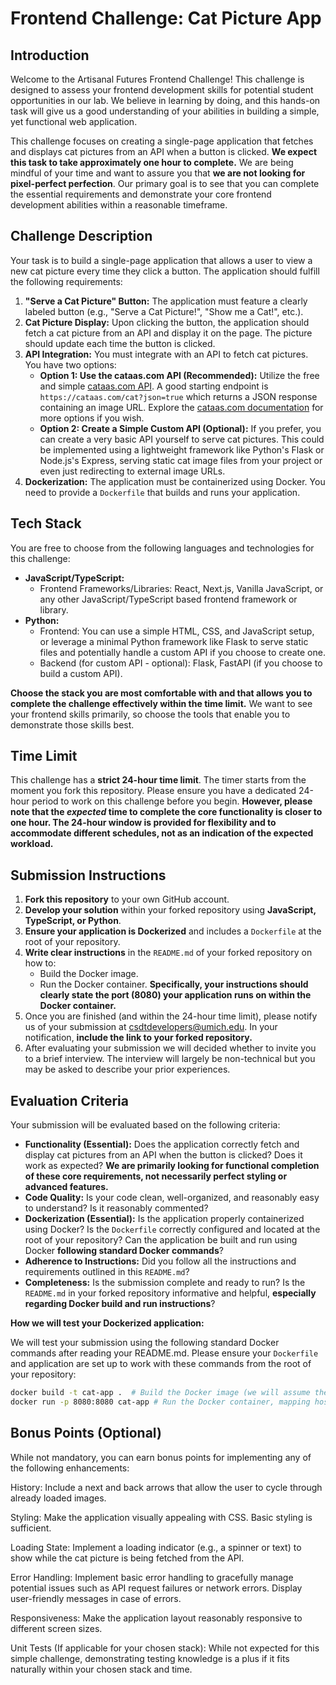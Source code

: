 # Frontend Challenge: Cat Picture App

## Introduction

Welcome to the Artisanal Futures Frontend Challenge! This challenge is designed to assess your frontend development skills for potential student opportunities in our lab. We believe in learning by doing, and this hands-on task will give us a good understanding of your abilities in building a simple, yet functional web application.

This challenge focuses on creating a single-page application that fetches and displays cat pictures from an API when a button is clicked. **We expect this task to take approximately one hour to complete.**  We are being mindful of your time and want to assure you that **we are not looking for pixel-perfect perfection**.  Our primary goal is to see that you can complete the essential requirements and demonstrate your core frontend development abilities within a reasonable timeframe.

## Challenge Description

Your task is to build a single-page application that allows a user to view a new cat picture every time they click a button.  The application should fulfill the following requirements:

1.  **"Serve a Cat Picture" Button:**  The application must feature a clearly labeled button (e.g., "Serve a Cat Picture!", "Show me a Cat!", etc.).
2.  **Cat Picture Display:** Upon clicking the button, the application should fetch a cat picture from an API and display it on the page. The picture should update each time the button is clicked.
3.  **API Integration:** You must integrate with an API to fetch cat pictures. You have two options:
    *   **Option 1: Use the cataas.com API (Recommended):**  Utilize the free and simple [cataas.com API](https://cataas.com/).  A good starting endpoint is `https://cataas.com/cat?json=true` which returns a JSON response containing an image URL. Explore the [cataas.com documentation](https://cataas.com/api/) for more options if you wish.
    *   **Option 2: Create a Simple Custom API (Optional):**  If you prefer, you can create a very basic API yourself to serve cat pictures. This could be implemented using a lightweight framework like Python's Flask or Node.js's Express, serving static cat image files from your project or even just redirecting to external image URLs.
4.  **Dockerization:** The application must be containerized using Docker. You need to provide a `Dockerfile` that builds and runs your application.

## Tech Stack

You are free to choose from the following languages and technologies for this challenge:

*   **JavaScript/TypeScript:**
    *   Frontend Frameworks/Libraries: React, Next.js, Vanilla JavaScript, or any other JavaScript/TypeScript based frontend framework or library.
*   **Python:**
    *   Frontend: You can use a simple HTML, CSS, and JavaScript setup, or leverage a minimal Python framework like Flask to serve static files and potentially handle a custom API if you choose to create one.
    *   Backend (for custom API - optional): Flask, FastAPI (if you choose to build a custom API).

**Choose the stack you are most comfortable with and that allows you to complete the challenge effectively within the time limit.**  We want to see your frontend skills primarily, so choose the tools that enable you to demonstrate those skills best.

## Time Limit

This challenge has a **strict 24-hour time limit**. The timer starts from the moment you fork this repository. Please ensure you have a dedicated 24-hour period to work on this challenge before you begin. **However, please note that the *expected* time to complete the core functionality is closer to one hour. The 24-hour window is provided for flexibility and to accommodate different schedules, not as an indication of the expected workload.**

## Submission Instructions

1.  **Fork this repository** to your own GitHub account.
2.  **Develop your solution** within your forked repository using **JavaScript, TypeScript, or Python**.
3.  **Ensure your application is Dockerized** and includes a `Dockerfile` at the root of your repository.
4.  **Write clear instructions** in the `README.md` of your forked repository on how to:
    *   Build the Docker image.
    *   Run the Docker container. **Specifically, your instructions should clearly state the port (8080) your application runs on within the Docker container.**
5.  Once you are finished (and within the 24-hour time limit), please notify us of your submission at csdtdevelopers@umich.edu. In your notification, **include the link to your forked repository.**
6.  After evaluating your submission we will decided whether to invite you to a brief interview. The interview will largely be non-technical but you may be asked to describe your prior experiences.

## Evaluation Criteria

Your submission will be evaluated based on the following criteria:

*   **Functionality (Essential):** Does the application correctly fetch and display cat pictures from an API when the button is clicked? Does it work as expected?  **We are primarily looking for functional completion of these core requirements, not necessarily perfect styling or advanced features.**
*   **Code Quality:** Is your code clean, well-organized, and reasonably easy to understand? Is it reasonably commented?
*   **Dockerization (Essential):** Is the application properly containerized using Docker? Is the `Dockerfile` correctly configured and located at the root of your repository? Can the application be built and run using Docker **following standard Docker commands**?
*   **Adherence to Instructions:** Did you follow all the instructions and requirements outlined in this `README.md`?
*   **Completeness:** Is the submission complete and ready to run? Is the `README.md` in your forked repository informative and helpful, **especially regarding Docker build and run instructions**?

**How we will test your Dockerized application:**

We will test your submission using the following standard Docker commands after reading your README.md. Please ensure your `Dockerfile` and application are set up to work with these commands from the root of your repository:

```bash
docker build -t cat-app .  # Build the Docker image (we will assume the Dockerfile is in the root)
docker run -p 8080:8080 cat-app # Run the Docker container, mapping host port 8080 to your application's port
```

## Bonus Points (Optional)
While not mandatory, you can earn bonus points for implementing any of the following enhancements:

History: Include a next and back arrows that allow the user to cycle through already loaded images.

Styling: Make the application visually appealing with CSS. Basic styling is sufficient.

Loading State: Implement a loading indicator (e.g., a spinner or text) to show while the cat picture is being fetched from the API.

Error Handling: Implement basic error handling to gracefully manage potential issues such as API request failures or network errors. Display user-friendly messages in case of errors.

Responsiveness: Make the application layout reasonably responsive to different screen sizes.

Unit Tests (If applicable for your chosen stack): While not expected for this simple challenge, demonstrating testing knowledge is a plus if it fits naturally within your chosen stack and time.
